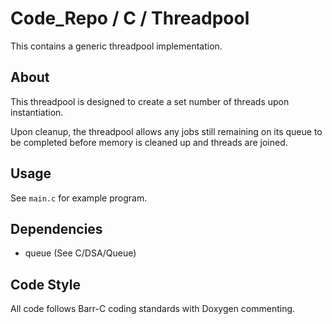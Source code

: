 # Code_Repo / C / Threadpool

This contains a generic threadpool implementation.

## About

This threadpool is designed to create a set number of threads upon instantiation.

Upon cleanup, the threadpool allows any jobs still remaining on its queue to be completed before memory is cleaned up and threads are joined.

## Usage

See `main.c` for example program.

## Dependencies

- queue (See C/DSA/Queue)

## Code Style

All code follows Barr-C coding standards with Doxygen commenting.
